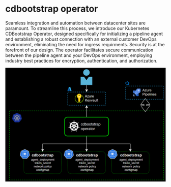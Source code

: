 # cdbootstrap operator

Seamless integration and automation between datacenter sites are paramount. To streamline this process, we introduce our Kubernetes CDBootstrap Operator, designed specifically for initializing a pipeline agent and establishing a robust connection with an external customer DevOps environment, eliminating the need for ingress requirments. Security is at the forefront of our design. The operator facilitates secure communication between the pipeline agent and your DevOps environment, employing industry best practices for encryption, authentication, and authorization.

![Alt Text](hack/cdbootstrap-operator.PNG)
